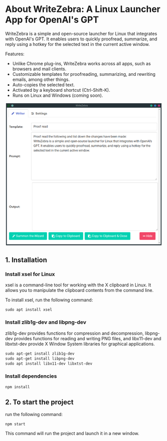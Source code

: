 # About WriteZebra: A Linux Launcher App for OpenAI's GPT
WriteZebra is a simple and open-source launcher for Linux that integrates with OpenAI's GPT. It enables users to quickly proofread, summarize, and reply using a hotkey for the selected text in the current active window.

Features:
- Unlike Chrome plug-ins, WriteZebra works across all apps, such as browsers and mail clients.
- Customizable templates for proofreading, summarizing, and rewriting emails, among other things.
- Auto-copies the selected text.
- Activated by a keyboard shortcut (Ctrl-Shift-K).
- Runs on Linux and Windows (coming soon).

![Alt text](screenshot.png)

## 1. Installation

### Install xsel for Linux
xsel is a command-line tool for working with the X clipboard in Linux. It allows you to manipulate the clipboard contents from the command line.

To install xsel, run the following command:

```
sudo apt install xsel
```


### Install zlib1g-dev and libpng-dev
zlib1g-dev provides functions for compression and decompression, libpng-dev provides functions for reading and writing PNG files, and libx11-dev and libxtst-dev provide X Window System libraries for graphical applications.
```
sudo apt-get install zlib1g-dev
sudo apt-get install libpng-dev
sudo apt install libx11-dev libxtst-dev
```


### Install dependencies
```
npm install
```


## 2. To start the project

run the following command:
```
npm start
```

This command will run the project and launch it in a new window.